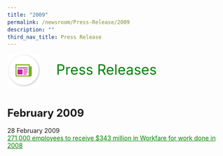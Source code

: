 ```yaml
---
title: "2009"
permalink: /newsroom/Press-Release/2009
description: ""
third_nav_title: Press Release
---
```

<html>
<img align="left"
src="/images/icons/ico_media_articles.png"
class="PressReleaseIcon">
<br>
<font align="center" color="green"
size="+3">&nbsp;&nbsp;&nbsp;&nbsp;Press Releases</font><br><br><br><br>
	
<font size="+2"><b>February 2009</b></font><br><br>
28 February 2009<br>
<a class="hyperlink" href="https://www.mom.gov.sg/newsroom/press-releases/2009/271000-employees-to-receive-343-million-in-workfare-for-work-done-in-2008">271,000 employees to receive $343 million in Workfare for work done in 2008</a>

<style>
img.PressReleaseIcon {
  height: 15%;
  width: 15%;
}
a.hyperlink {
    color:green;
  }
a.hyperlink:hover {
    color:MediumVioletRed;
  }
</style>
</html>